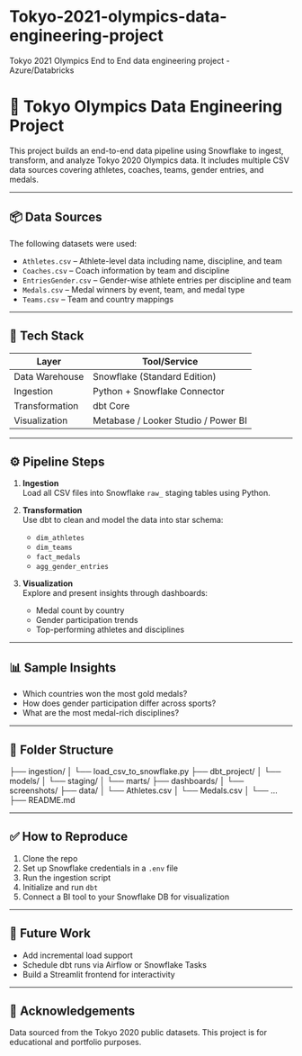# Tokyo-2021-olympics-data-engineering-project
Tokyo 2021 Olympics End to End data engineering project - Azure/Databricks

# 🏅 Tokyo Olympics Data Engineering Project

This project builds an end-to-end data pipeline using Snowflake to ingest, transform, and analyze Tokyo 2020 Olympics data. It includes multiple CSV data sources covering athletes, coaches, teams, gender entries, and medals.

---

## 📦 Data Sources

The following datasets were used:
- `Athletes.csv` – Athlete-level data including name, discipline, and team
- `Coaches.csv` – Coach information by team and discipline
- `EntriesGender.csv` – Gender-wise athlete entries per discipline and team
- `Medals.csv` – Medal winners by event, team, and medal type
- `Teams.csv` – Team and country mappings

---

## 🧱 Tech Stack

| Layer         | Tool/Service          |
|---------------|------------------------|
| Data Warehouse | Snowflake (Standard Edition) |
| Ingestion     | Python + Snowflake Connector |
| Transformation| dbt Core               |
| Visualization | Metabase / Looker Studio / Power BI |

---

## ⚙️ Pipeline Steps

1. **Ingestion**  
   Load all CSV files into Snowflake `raw_` staging tables using Python.

2. **Transformation**  
   Use dbt to clean and model the data into star schema:
   - `dim_athletes`
   - `dim_teams`
   - `fact_medals`
   - `agg_gender_entries`

3. **Visualization**  
   Explore and present insights through dashboards:
   - Medal count by country
   - Gender participation trends
   - Top-performing athletes and disciplines

---

## 📊 Sample Insights

- Which countries won the most gold medals?
- How does gender participation differ across sports?
- What are the most medal-rich disciplines?

---

## 📁 Folder Structure
├── ingestion/
│ └── load_csv_to_snowflake.py
├── dbt_project/
│ └── models/
│ └── staging/
│ └── marts/
├── dashboards/
│ └── screenshots/
├── data/
│ └── Athletes.csv
│ └── Medals.csv
│ └── ...
├── README.md


---

## ✅ How to Reproduce

1. Clone the repo
2. Set up Snowflake credentials in a `.env` file
3. Run the ingestion script
4. Initialize and run `dbt`
5. Connect a BI tool to your Snowflake DB for visualization

---

## 🚀 Future Work

- Add incremental load support
- Schedule dbt runs via Airflow or Snowflake Tasks
- Build a Streamlit frontend for interactivity

---

## 🙌 Acknowledgements

Data sourced from the Tokyo 2020 public datasets. This project is for educational and portfolio purposes.



